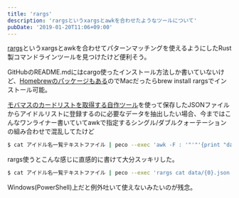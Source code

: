 ```yaml
---
title: 'rargs'
description: 'rargsというxargsとawkを合わせたようなツールについて'
pubDate: '2019-01-20T11:06+09:00'
---
```


[rargs](https://github.com/lotabout/rargs)というxargsとawkを合わせてパターンマッチングを使えるようにしたRust製コマンドラインツールを見つけたけど便利そう。

GitHubのREADME.mdにはcargo使ったインストール方法しか書いていないけど、[Homebrewのパッケージもある](https://formulae.brew.sh/formula/rargs)のでMacだったらbrew install rargsでインストール可能。

[モバマスのカードリストを取得する自作ツール](https://github.com/zaubermaerchen/imas_cg_idol_detail_list)を使って保存したJSONファイルからアイドルリストに登録するのに必要なデータを抽出したい場合、今まではこんなワンライナー書いていてawkで指定するシングル/ダブルクォーテーションの組み合わせで混乱してたけど

``` bash
$ cat アイドル名一覧テキストファイル | peco --exec 'awk -F : '"'"'{print "data/" $0 ".json"}'"'"' | xargs cat | jq -r -c ".[] | [.profile.card_id, .profile.card_name] | @tsv" | less'
```

rargs使うとこんな感じに直感的に書けて大分スッキリした。

``` bash
$ cat アイドル名一覧テキストファイル | peco --exec 'rargs cat data/{0}.json | jq -r -c ".[] | [.profile.card_id, .profile.card_name] | @tsv" | less'
```

Windows(PowerShell)上だと例外吐いて使えないみたいのが残念。
